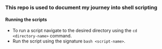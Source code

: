 ### This repo is used to document my journey into shell scripting

#### Running the scripts
- To run a script navigate to the desired directory using the `cd <directory-name>` command.
- Run the script using the signature `bash <script-name>`.